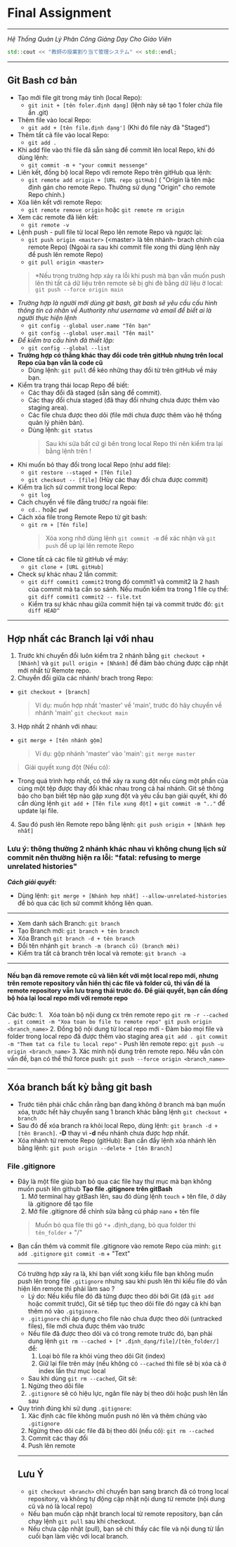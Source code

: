 # **Final Assignment**
*** 
*Hệ Thống Quản Lý Phân Công Giảng Dạy Cho Giáo Viên*

```cpp bash
std::cout << "教師の授業割り当て管理システム" << std::endl;
``` 
***
 ## **Git Bash cơ bản** 
- Tạo mới file git trong máy tính (local Repo):
  * `git init + [tên foler.định dạng]` (lệnh này sẽ tạo 1 foler chứa file ẩn .git)
- Thêm file vào local Repo:
  * `git add + [tên file.định đạng']` (Khi đó file này đã "Staged")
- Thêm tất cả file vào local Repo:
  * `git add .`
- Khi add file vào thì file đã sẵn sàng để commit lên local Repo, khi đó dùng lệnh:
  * `git commit -m + "your commit messenge"`
- Liên kết, đồng bộ local Repo với remote Repo trên gitHub qua lệnh:
  * `git remote add origin + [URL repo gitHub]` ( "Origin là tên mặc định gán cho remote Repo. Thường sử dụng "Origin" cho remote Repo chính.)
- Xóa liên kết với remote Repo:
  * `git remote remove origin` hoặc `git remote rm origin`
- Xem các remote đã liên kết:
  * `git remote -v`
- Lệnh push - pull file từ local Repo lên remote Repo và ngược lại:
  * `git push origin <master>` (\<master> là tên nhánh- brach chính của remote Repo) (Ngoài ra sau khi commit file xong thì dùng lệnh này để push lên remote Repo)
  * `git pull origin <master>`
   > *Nếu trong trường hợp xảy ra lỗi khi push mà bạn vẫn muốn push lên thì tất cả dữ liệu trên remote sẽ bị ghi đè bằng dữ liệu ở local: `git push --force origin main`
- *Trường hợp là người mới dùng git bash, git bash sẽ yêu cầu cấu hình thông tin cá nhân về Authority như username và email để biết ai là người thực hiện lệnh*
  * `git config --global user.name "Tên bạn"`
  *  `git config --global user.mail "Tên mail"`
- *Để kiểm tra cấu hình đã thiết lập:*
  * `git config --global --list`
- **Trường hợp có thằng khác thay đổi code trên gitHub nhưng trên local Repo của bạn vẫn là code cũ**
  * Dùng lệnh: `git pull` để kéo những thay đổi từ trên gitHub về máy bạn.
- Kiểm tra trạng thái locap Repo để biết:
  * Các thay đổi đã staged (sẵn sàng để commit).
  * Các thay đổi chưa staged (đã thay đổi nhưng chưa được thêm vào staging area).
  * Các file chưa được theo dõi (file mới chưa được thêm vào hệ thống quản lý phiên bản).
  * Dùng lệnh: `git status`
    > Sau khi sửa bất cứ gì bên trong local Repo thì nên kiểm tra lại bằng lệnh trên !
- Khi muốn bỏ thay đổi trong local Repo (như add file):
  * `git restore --staged + [Tên file]`
  * `git checkout -- [file]` (Hủy các thay đổi chưa được commit)
- Kiểm tra lịch sử commit trong local Repo:
  * `git log`
- Cách chuyển về file đằng trước/ ra ngoài file:
  * `cd..` hoặc `pwd`
- Cách xóa file trong Remote Repo từ git bash:
  * `git rm + [Tên file]`
    > Xóa xong nhớ dùng lệnh `git commit -m` để xác nhận và `git push` để up lại lên remote Repo
- Clone tất cả các file từ gitHub về máy:
  * `git clone + [URL gitHub]`
- Check sự khác nhau 2 lần commit:
  * `git diff commit1 commit2` trong đó commit1 và commit2 là 2 hash của commit mà ta cần so sánh. Nếu muốn kiểm tra trong 1 file cụ thể: `git diff commit1 commit2 -- file.txt`
  * Kiểm tra sự khác nhau giữa commit hiện tại và commit trước đó: `git diff HEAD^`
*** 
## **Hợp nhất các Branch lại với nhau** ##
1. Trước khi chuyển đổi luôn kiểm tra 2 nhánh bằng `git checkout + [Nhánh]` và `git pull origin + [Nhánh]` để đảm bảo chúng được cập nhật mới nhất từ Remote repo.
2. Chuyển đổi giữa các nhánh/ brach trong Repo:
  * `git checkout + [branch]`
    > Ví dụ: muốn hợp nhất 'master' về 'main', trước đó hãy chuyển về nhánh 'main'
    > `git checkout main`
3. Hợp nhất 2 nhánh với nhau:
  * `git merge + [tên nhánh gộm]`
    > Ví dụ: gộp nhánh 'master' vào 'main': `git merge master`
> Giải quyết xung đột (Nếu có):
  * Trong quá trình hợp nhất, có thể xảy ra xung đột nếu cùng một phần của cùng một tệp được thay đổi khác nhau trong cả hai nhánh. Git sẽ thông báo cho bạn biết tệp nào gặp xung đột và yêu cầu bạn giải quyết, khi đó cần dùng lệnh `git add + [Tên file xung đột]` + `git commit -m ".."` để update lại file.
4. Sau đó push lên Remote repo bằng lệnh: `git push origin + [Nhánh hợp nhất]`
### Lưu ý: thông thường 2 nhánh khác nhau vì không chung lịch sử commit nên thường hiện ra lỗi: "fatal: refusing to merge unrelated histories" ###
***Cách giải quyết:***
- Dùng lệnh: `git merge + [Nhánh hợp nhất] --allow-unrelated-histories` để bỏ qua các lịch sử commit không liên quan.
***
- Xem danh sách Branch: `git branch`
- Tạo Branch mới: `git branch + tên branch`
- Xóa Branch `git branch -d + tên branch`
- Đổi tên nhánh `git branch -m (branch cũ) (branch mới)`
- Kiểm tra tất cả branch trên local và remote: `git branch -a`
***
#### Nếu bạn đã remove remote cũ và liên kết với một local repo mới, nhưng trên remote repository vẫn hiển thị các file và folder cũ, thì vấn đề là remote repository vẫn lưu trạng thái trước đó. Để giải quyết, bạn cần đồng bộ hóa lại local repo mới với remote repo ####
Các bước: 
  1.　Xóa toàn bộ nội dung cx trên remote repo
      ```
      git rm -r --cached .
      git commit -m "Xoa toan bo file tu remote repo"
      git push origin <branch_name>
      ```
  2. Đồng bộ nội dung từ local repo mới
     - Đảm bảo mọi file và folder trong local repo đã được thêm vào staging area
       ```
       git add .
       git commit -m "Them tat ca file tu local repo"
       ```
     - Push lên remote repo: `git push -u origin <branch_name>`
  3. Xác minh nội dung trên remote repo. Nếu vẫn còn vấn đề, bạn có thể thử force push: `git push --force origin <branch_name>`
***
## **Xóa branch bất kỳ bằng git bash** ##
* Trước tiên phải chắc chắn rằng bạn đang không ở branch mà bạn muốn xóa, trước hết hãy chuyển sang 1 branch khác bằng lệnh `git checkout + branch`
* Sau đó để xóa branch ra khỏi local Repo, dùng lệnh: `git branch -d + [tên Branch]`. **-D** thay vì **-d** nếu nhánh chưa được hợp nhất.
* Xóa nhánh từ remote Repo (gitHub): Bạn cần đẩy lệnh xóa nhánh lên bằng lệnh:  `git push origin --delete + [tên Branch]`

### **File .gitignore** ###
* Đây là một file giúp bạn bỏ qua các file hay thư mục mà bạn không muốn push lên github
**Tạo file .gitignore trên gitBash**
  1. Mở terminal hay gitBash lên, sau đó dùng lệnh `touch` + tên file, ở dây là .gitignore để tạo file
  2. Mở file .gitignore để chỉnh sửa bằng cú pháp `nano` + tên file
  > Muốn bỏ qua file thì gõ `*`+ .định_dạng, bỏ qua folder thì `tên_folder` + "/"
* Bạn cần thêm và commit file .gitignore vào remote Repo của mình:
  `git add .gitignore`
  `git commit -m` + "Text"
  ***
  Có trường hợp xảy ra là, khi bạn viết xong kiểu file bạn không muốn push lên trong file `.gitignore` nhưng sau khi push lên thì kiểu file đó vẫn hiện lên remote thì phải làm sao ?
  * Lý do: Nếu kiểu file đó đã từng được theo dõi bởi Git (đã `git add` hoặc commit trước), Git sẽ tiếp tục theo dõi file đó ngay cả khi bạn thêm nó vào `.gitginore`.
  * `.gitignore` chỉ áp dụng cho file nào chưa được theo dõi (untracked files), file mới  chưa được thêm vào trước
  * Nếu file đã được theo dõi và có trong remote trước đó, bạn phải dung lệnh `git rm --cached + [* .định_dạng/file]/[tên_folder/]` để:
    1. Loại bỏ file ra khỏi vùng theo dõi Git (index)
    2. Giữ lại file trên máy (nếu không có `--cached` thì file sẽ bị xóa cả ở index lần thư mục local
   * Sau khi dùng `git rm --cached`, Git sẽ:
    1. Ngừng theo dõi file
    2. `.gitignore` sẽ có hiệu lực, ngăn file này bị theo dõi hoặc push lên lần sau
* Quy trình đúng khi sử dụng `.gitignore`:
  1. Xác định các file không muốn push nó lên và thêm chúng vào `.gitignore`
  2. Ngừng theo dõi các file đã bị theo dõi (nếu có): `git rm --cached`
  3. Commit các thay đổi
  4. Push lên remote 
  ***
  ## **Lưu Ý** ##
  * `git checkout <branch>` chỉ chuyển bạn sang branch đã có trong local repository, và không tự động cập nhật nội dung từ remote (nội dung cũ và nó là local repo)
  * Nếu bạn muốn cập nhật branch local từ remote repository, bạn cần chạy lệnh `git pull` sau khi checkout.
  * Nếu chưa cập nhật (pull), bạn sẽ chỉ thấy các file và nội dung từ lần cuối bạn làm việc với local branch.
 
